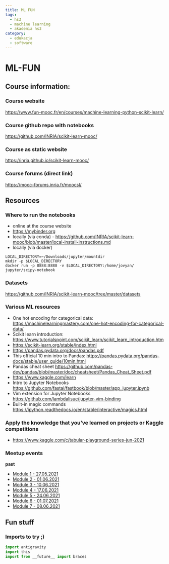 ```yaml
---
title: ML FUN
tags:
  - hs3
  - machine learning
  - akademia hs3
category:
  - edukacja
  - software
---
```

# ML-FUN

## Course information:

### Course website

https://www.fun-mooc.fr/en/courses/machine-learning-python-scikit-learn/

### Course github repo with notebooks

https://github.com/INRIA/scikit-learn-mooc/

### Course as static website

https://inria.github.io/scikit-learn-mooc/

### Course forums (direct link)

https://mooc-forums.inria.fr/moocsl/

## Resources

### Where to run the notebooks

* online at the course website
* https://mybinder.org
* locally (via conda) - https://github.com/INRIA/scikit-learn-mooc/blob/master/local-install-instructions.md
* locally (via docker)

```shell
LOCAL_DIRECTORY=~/Downloads/jupyter/mountdir
mkdir -p $LOCAL_DIRECTORY
docker run -p 8888:8888 -v $LOCAL_DIRECTORY:/home/jovyan/ jupyter/scipy-notebook
```

### Datasets

<https://github.com/INRIA/scikit-learn-mooc/tree/master/datasets>

### Various ML resources

* One hot encoding for categorical data: https://machinelearningmastery.com/one-hot-encoding-for-categorical-data/
* Scikit learn introduction: https://www.tutorialspoint.com/scikit_learn/scikit_learn_introduction.htm
* https://scikit-learn.org/stable/index.html
* https://pandas.pydata.org/docs/pandas.pdf
* This official 10 min intro to Pandas: https://pandas.pydata.org/pandas-docs/stable/user_guide/10min.html
* Pandas cheat sheet https://github.com/pandas-dev/pandas/blob/master/doc/cheatsheet/Pandas_Cheat_Sheet.pdf
* https://www.kaggle.com/learn
* Intro to Jupyter Notebooks https://github.com/fastai/fastbook/blob/master/app_jupyter.ipynb
* Vim extension for Jupyter Notebooks https://github.com/lambdalisue/jupyter-vim-binding
* Built-in magic commands https://ipython.readthedocs.io/en/stable/interactive/magics.html

### Apply the knowledge that you’ve learned on projects or Kaggle competitions

* https://www.kaggle.com/c/tabular-playground-series-jun-2021

### Meetup events

**past**

* [Module 1 - 27.05.2021](https://www.meetup.com/hs3city/events/278213715/)  
* [Module 2 - 01.06.2021](https://www.meetup.com/pl-PL/hs3city/events/rrdpjsyccjbfb/)  
* [Module 3 - 10.06.2021](https://www.meetup.com/pl-PL/hs3city/events/rrdpjsyccjbnb/)    
* [Module 4 - 17.06.2021](https://www.meetup.com/pl-PL/hs3city/events/rrdpjsyccjbwb/)  
* [Module 5 - 24.06.2021](https://www.meetup.com/pl-PL/hs3city/events/rrdpjsyccjbgc/)  
* [Module 6 - 01.07.2021](https://www.meetup.com/pl-PL/hs3city/events/rrdpjsycckbcb/)  
* [Module 7 - 08.06.2021](https://www.meetup.com/pl-PL/hs3city/events/rrdpjsycckblb/)  

## Fun stuff

### Imports to try ;)

```python
import antigravity
import this
import from __future__ import braces
```
